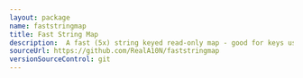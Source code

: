 ```yaml
---
layout: package
name: faststringmap
title: Fast String Map
description:  A fast (5x) string keyed read-only map - good for keys using a small set of runes.
sourceUrl: https://github.com/RealA10N/faststringmap
versionSourceControl: git
---
```

